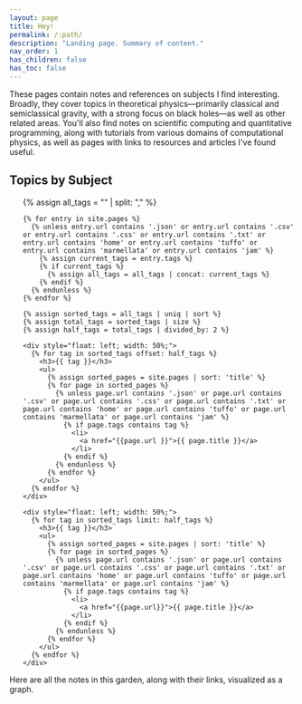 ```yaml
---
layout: page
title: Hey!
permalink: /:path/
description: "Landing page. Summary of content."
nav_order: 1
has_children: false
has_toc: false
---
```


These pages contain notes and references on subjects I find interesting. Broadly, they cover topics in theoretical physics—primarily classical and semiclassical gravity, with a strong focus on black holes—as well as other related areas. You'll also find notes on scientific computing and quantitative programming, along with tutorials from various domains of computational physics, as well as pages with links to resources and articles I've found useful.

<div>
  <h2>Topics by Subject</h2>
  <ul>
    {% assign all_tags = "" | split: "," %}

    {% for entry in site.pages %}
      {% unless entry.url contains '.json' or entry.url contains '.csv' or entry.url contains '.css' or entry.url contains '.txt' or entry.url contains 'home' or entry.url contains 'tuffo' or entry.url contains 'marmellata' or entry.url contains 'jam' %}
        {% assign current_tags = entry.tags %}
        {% if current_tags %}
          {% assign all_tags = all_tags | concat: current_tags %}
        {% endif %}
      {% endunless %}
    {% endfor %}

    {% assign sorted_tags = all_tags | uniq | sort %}
    {% assign total_tags = sorted_tags | size %}
    {% assign half_tags = total_tags | divided_by: 2 %}

    <div style="float: left; width: 50%;">
      {% for tag in sorted_tags offset: half_tags %}
        <h3>{{ tag }}</h3>
        <ul>
          {% assign sorted_pages = site.pages | sort: 'title' %}
          {% for page in sorted_pages %}
            {% unless page.url contains '.json' or page.url contains '.csv' or page.url contains '.css' or page.url contains '.txt' or page.url contains 'home' or page.url contains 'tuffo' or page.url contains 'marmellata' or page.url contains 'jam' %}
              {% if page.tags contains tag %}
                <li>
                  <a href="{{page.url }}">{{ page.title }}</a>
                </li>
              {% endif %}
            {% endunless %}
          {% endfor %}
        </ul>
      {% endfor %}
    </div>

    <div style="float: left; width: 50%;">
      {% for tag in sorted_tags limit: half_tags %}
        <h3>{{ tag }}</h3>
        <ul>
          {% assign sorted_pages = site.pages | sort: 'title' %}
          {% for page in sorted_pages %}
            {% unless page.url contains '.json' or page.url contains '.csv' or page.url contains '.css' or page.url contains '.txt' or page.url contains 'home' or page.url contains 'tuffo' or page.url contains 'marmellata' or page.url contains 'jam' %}
              {% if page.tags contains tag %}
                <li>
                  <a href="{{page.url}}">{{ page.title }}</a>
                </li>
              {% endif %}
            {% endunless %}
          {% endfor %}
        </ul>
      {% endfor %}
    </div>

  </ul>
</div>

<p>Here are all the notes in this garden, along with their links, visualized as a graph.</p>

